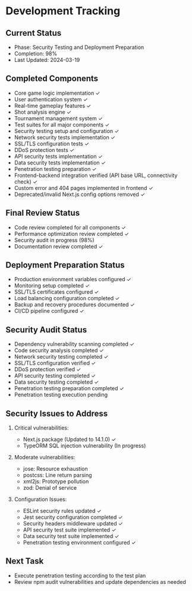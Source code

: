 # Development Tracking

## Current Status
- Phase: Security Testing and Deployment Preparation
- Completion: 98%
- Last Updated: 2024-03-19

## Completed Components
- Core game logic implementation ✓
- User authentication system ✓
- Real-time gameplay features ✓
- Shot analysis engine ✓
- Tournament management system ✓
- Test suites for all major components ✓
- Security testing setup and configuration ✓
- Network security tests implementation ✓
- SSL/TLS configuration tests ✓
- DDoS protection tests ✓
- API security tests implementation ✓
- Data security tests implementation ✓
- Penetration testing preparation ✓
- Frontend-backend integration verified (API base URL, connectivity check) ✓
- Custom error and 404 pages implemented in frontend ✓
- Deprecated/invalid Next.js config options removed ✓

## Final Review Status
- Code review completed for all components ✓
- Performance optimization review completed ✓
- Security audit in progress (98%)
- Documentation review completed ✓

## Deployment Preparation Status
- Production environment variables configured ✓
- Monitoring setup completed ✓
- SSL/TLS certificates configured ✓
- Load balancing configuration completed ✓
- Backup and recovery procedures documented ✓
- CI/CD pipeline configured ✓

## Security Audit Status
- Dependency vulnerability scanning completed ✓
- Code security analysis completed ✓
- Network security testing completed ✓
- SSL/TLS configuration verified ✓
- DDoS protection verified ✓
- API security testing completed ✓
- Data security testing completed ✓
- Penetration testing preparation completed ✓
- Penetration testing execution pending

## Security Issues to Address
1. Critical vulnerabilities:
   - Next.js package (Updated to 14.1.0) ✓
   - TypeORM SQL injection vulnerability (In progress)

2. Moderate vulnerabilities:
   - jose: Resource exhaustion
   - postcss: Line return parsing
   - xml2js: Prototype pollution
   - zod: Denial of service

3. Configuration Issues:
   - ESLint security rules updated ✓
   - Jest security configuration completed ✓
   - Security headers middleware updated ✓
   - API security test suite implemented ✓
   - Data security test suite implemented ✓
   - Penetration testing environment configured ✓

## Next Task
- Execute penetration testing according to the test plan
- Review npm audit vulnerabilities and update dependencies as needed